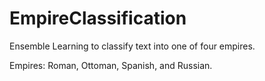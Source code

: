 # EmpireClassification
Ensemble Learning to classify text into one of four empires.

Empires: Roman, Ottoman, Spanish, and Russian.
